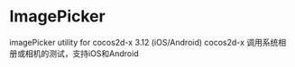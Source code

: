 # ImagePicker
imagePicker utility for cocos2d-x 3.12 (iOS/Android)
cocos2d-x 调用系统相册或相机的测试，支持iOS和Android
